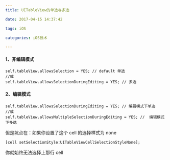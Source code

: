 ```yaml
---
title: UITableView的单选与多选

date: 2017-04-15 14:37:42

tags: iOS

categories: iOS技术

---
```


#### 1、非编辑模式

```
self.tableView.allowsSelection = YES; // default 单选
//或
self.tableView.allowsSelectionDuringEditing = YES; // 多选
```

#### 2、编辑模式

```
self.tableView.allowsSelectionDuringEditing = YES; // 编辑模式下单选
//或
self.tableView.allowsMultipleSelectionDuringEditing = YES; //  编辑模式下多选
```

但是坑点在：如果你设置了这个 cell 的选择样式为 none

```
[cell setSelectionStyle:UITableViewCellSelectionStyleNone];
```
你就始终无法选择上那行 cell
